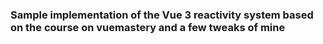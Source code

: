 ### Sample implementation of the Vue 3 reactivity system based on the course on vuemastery and a few tweaks of mine
